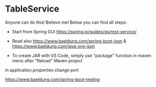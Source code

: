 # TableService

Anyone can do this! Believe me! Below you can find all steps:
* Start from Spring GUI https://spring.io/guides/gs/rest-service/
* Read also https://www.baeldung.com/spring-boot-json & https://www.baeldung.com/java-org-json


* To create JAR with VS Code, simply use "package" function in maven menù after "Reload" Maven project

in application.properties change port

https://www.baeldung.com/spring-boot-testing